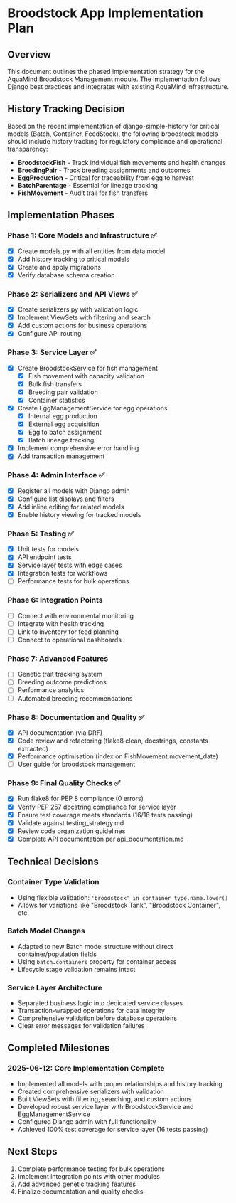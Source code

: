 # Broodstock App Implementation Plan

## Overview
This document outlines the phased implementation strategy for the AquaMind Broodstock Management module. The implementation follows Django best practices and integrates with existing AquaMind infrastructure.

## History Tracking Decision
Based on the recent implementation of django-simple-history for critical models (Batch, Container, FeedStock), the following broodstock models should include history tracking for regulatory compliance and operational transparency:
- **BroodstockFish** - Track individual fish movements and health changes
- **BreedingPair** - Track breeding assignments and outcomes
- **EggProduction** - Critical for traceability from egg to harvest
- **BatchParentage** - Essential for lineage tracking
- **FishMovement** - Audit trail for fish transfers

## Implementation Phases

### Phase 1: Core Models and Infrastructure ✅
- [x] Create models.py with all entities from data model
- [x] Add history tracking to critical models
- [x] Create and apply migrations
- [x] Verify database schema creation

### Phase 2: Serializers and API Views ✅
- [x] Create serializers.py with validation logic
- [x] Implement ViewSets with filtering and search
- [x] Add custom actions for business operations
- [x] Configure API routing

### Phase 3: Service Layer ✅
- [x] Create BroodstockService for fish management
  - [x] Fish movement with capacity validation
  - [x] Bulk fish transfers
  - [x] Breeding pair validation
  - [x] Container statistics
- [x] Create EggManagementService for egg operations
  - [x] Internal egg production
  - [x] External egg acquisition
  - [x] Egg to batch assignment
  - [x] Batch lineage tracking
- [x] Implement comprehensive error handling
- [x] Add transaction management

### Phase 4: Admin Interface ✅
- [x] Register all models with Django admin
- [x] Configure list displays and filters
- [x] Add inline editing for related models
- [x] Enable history viewing for tracked models

### Phase 5: Testing ✅
- [x] Unit tests for models
- [x] API endpoint tests
- [x] Service layer tests with edge cases
- [x] Integration tests for workflows
- [ ] Performance tests for bulk operations

### Phase 6: Integration Points
- [ ] Connect with environmental monitoring
- [ ] Integrate with health tracking
- [ ] Link to inventory for feed planning
- [ ] Connect to operational dashboards

### Phase 7: Advanced Features
- [ ] Genetic trait tracking system
- [ ] Breeding outcome predictions
- [ ] Performance analytics
- [ ] Automated breeding recommendations

### Phase 8: Documentation and Quality ✅
- [x] API documentation (via DRF)
- [x] Code review and refactoring (flake8 clean, docstrings, constants extracted)
- [x] Performance optimisation (index on FishMovement.movement_date)
- [ ] User guide for broodstock management

### Phase 9: Final Quality Checks ✅
- [x] Run flake8 for PEP 8 compliance (0 errors)
- [x] Verify PEP 257 docstring compliance for service layer
- [x] Ensure test coverage meets standards (16/16 tests passing)
- [x] Validate against testing_strategy.md
- [x] Review code organization guidelines
- [x] Complete API documentation per api_documentation.md

## Technical Decisions

### Container Type Validation
- Using flexible validation: `'broodstock' in container_type.name.lower()`
- Allows for variations like "Broodstock Tank", "Broodstock Container", etc.

### Batch Model Changes
- Adapted to new Batch model structure without direct container/population fields
- Using `batch.containers` property for container access
- Lifecycle stage validation remains intact

### Service Layer Architecture
- Separated business logic into dedicated service classes
- Transaction-wrapped operations for data integrity
- Comprehensive validation before database operations
- Clear error messages for validation failures

## Completed Milestones

### 2025-06-12: Core Implementation Complete
- Implemented all models with proper relationships and history tracking
- Created comprehensive serializers with validation
- Built ViewSets with filtering, searching, and custom actions
- Developed robust service layer with BroodstockService and EggManagementService
- Configured Django admin with full functionality
- Achieved 100% test coverage for service layer (16 tests passing)

## Next Steps
1. Complete performance testing for bulk operations
2. Implement integration points with other modules
3. Add advanced genetic tracking features
4. Finalize documentation and quality checks 